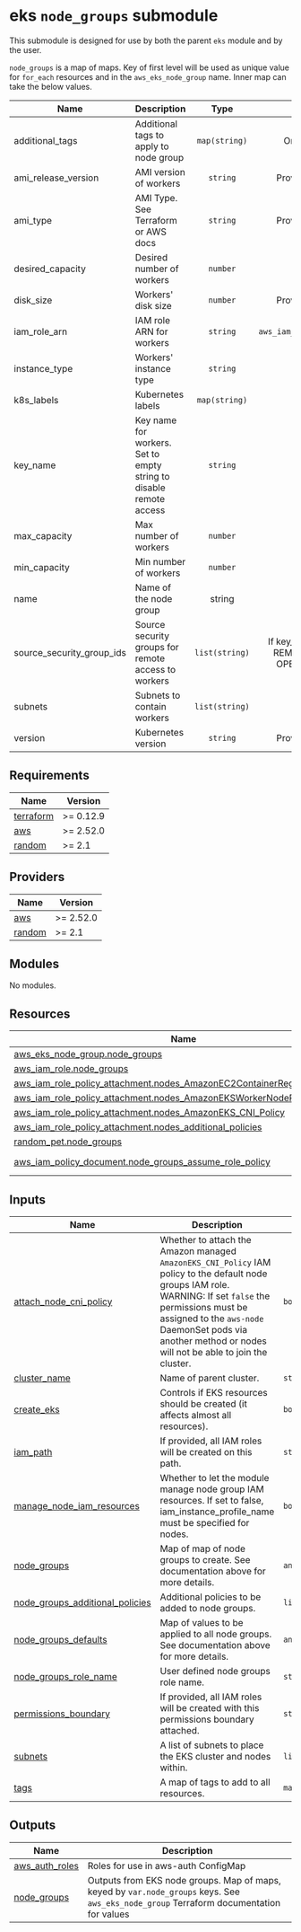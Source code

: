 # eks `node_groups` submodule

This submodule is designed for use by both the parent `eks` module and by the user.


`node_groups` is a map of maps. Key of first level will be used as unique value for `for_each` resources and in the `aws_eks_node_group` name. Inner map can take the below values.

| Name | Description | Type | If unset |
|------|-------------|:----:|:-----:|
| additional\_tags | Additional tags to apply to node group | `map(string)` | Only `var.tags` applied |
| ami\_release\_version | AMI version of workers | `string` | Provider default behavior |
| ami\_type | AMI Type. See Terraform or AWS docs | `string` | Provider default behavior |
| desired\_capacity | Desired number of workers | `number` | `1` |
| disk\_size | Workers' disk size | `number` | Provider default behavior |
| iam\_role\_arn | IAM role ARN for workers | `string` | `aws_iam_role.node_groups[0].arn` |
| instance\_type | Workers' instance type | `string` | `m4.large` |
| k8s\_labels | Kubernetes labels | `map(string)` | No labels applied |
| key\_name | Key name for workers. Set to empty string to disable remote access | `string` | `""` |
| max\_capacity | Max number of workers | `number` | `3` |
| min\_capacity | Min number of workers | `number` | `1` |
| name | Name of the node group | string | Auto generated |
| source\_security\_group\_ids | Source security groups for remote access to workers | `list(string)` | If key\_name is specified: THE REMOTE ACCESS WILL BE OPENED TO THE WORLD |
| subnets | Subnets to contain workers | `list(string)` | `var.subnets` |
| version | Kubernetes version | `string` | Provider default behavior |

<!-- BEGINNING OF PRE-COMMIT-TERRAFORM DOCS HOOK -->
## Requirements

| Name | Version |
|------|---------|
| <a name="requirement_terraform"></a> [terraform](#requirement\_terraform) | >= 0.12.9 |
| <a name="requirement_aws"></a> [aws](#requirement\_aws) | >= 2.52.0 |
| <a name="requirement_random"></a> [random](#requirement\_random) | >= 2.1 |

## Providers

| Name | Version |
|------|---------|
| <a name="provider_aws"></a> [aws](#provider\_aws) | >= 2.52.0 |
| <a name="provider_random"></a> [random](#provider\_random) | >= 2.1 |

## Modules

No modules.

## Resources

| Name | Type |
|------|------|
| [aws_eks_node_group.node_groups](https://registry.terraform.io/providers/hashicorp/aws/latest/docs/resources/eks_node_group) | resource |
| [aws_iam_role.node_groups](https://registry.terraform.io/providers/hashicorp/aws/latest/docs/resources/iam_role) | resource |
| [aws_iam_role_policy_attachment.nodes_AmazonEC2ContainerRegistryReadOnly](https://registry.terraform.io/providers/hashicorp/aws/latest/docs/resources/iam_role_policy_attachment) | resource |
| [aws_iam_role_policy_attachment.nodes_AmazonEKSWorkerNodePolicy](https://registry.terraform.io/providers/hashicorp/aws/latest/docs/resources/iam_role_policy_attachment) | resource |
| [aws_iam_role_policy_attachment.nodes_AmazonEKS_CNI_Policy](https://registry.terraform.io/providers/hashicorp/aws/latest/docs/resources/iam_role_policy_attachment) | resource |
| [aws_iam_role_policy_attachment.nodes_additional_policies](https://registry.terraform.io/providers/hashicorp/aws/latest/docs/resources/iam_role_policy_attachment) | resource |
| [random_pet.node_groups](https://registry.terraform.io/providers/hashicorp/random/latest/docs/resources/pet) | resource |
| [aws_iam_policy_document.node_groups_assume_role_policy](https://registry.terraform.io/providers/hashicorp/aws/latest/docs/data-sources/iam_policy_document) | data source |

## Inputs

| Name | Description | Type | Default | Required |
|------|-------------|------|---------|:--------:|
| <a name="input_attach_node_cni_policy"></a> [attach\_node\_cni\_policy](#input\_attach\_node\_cni\_policy) | Whether to attach the Amazon managed `AmazonEKS_CNI_Policy` IAM policy to the default node groups IAM role. WARNING: If set `false` the permissions must be assigned to the `aws-node` DaemonSet pods via another method or nodes will not be able to join the cluster. | `bool` | `true` | no |
| <a name="input_cluster_name"></a> [cluster\_name](#input\_cluster\_name) | Name of parent cluster. | `string` | n/a | yes |
| <a name="input_create_eks"></a> [create\_eks](#input\_create\_eks) | Controls if EKS resources should be created (it affects almost all resources). | `bool` | `true` | no |
| <a name="input_iam_path"></a> [iam\_path](#input\_iam\_path) | If provided, all IAM roles will be created on this path. | `string` | `"/"` | no |
| <a name="input_manage_node_iam_resources"></a> [manage\_node\_iam\_resources](#input\_manage\_node\_iam\_resources) | Whether to let the module manage node group IAM resources. If set to false, iam\_instance\_profile\_name must be specified for nodes. | `bool` | `true` | no |
| <a name="input_node_groups"></a> [node\_groups](#input\_node\_groups) | Map of map of node groups to create. See documentation above for more details. | `any` | `{}` | no |
| <a name="input_node_groups_additional_policies"></a> [node\_groups\_additional\_policies](#input\_node\_groups\_additional\_policies) | Additional policies to be added to node groups. | `list(string)` | `[]` | no |
| <a name="input_node_groups_defaults"></a> [node\_groups\_defaults](#input\_node\_groups\_defaults) | Map of values to be applied to all node groups. See documentation above for more details. | `any` | `{}` | no |
| <a name="input_node_groups_role_name"></a> [node\_groups\_role\_name](#input\_node\_groups\_role\_name) | User defined node groups role name. | `string` | `""` | no |
| <a name="input_permissions_boundary"></a> [permissions\_boundary](#input\_permissions\_boundary) | If provided, all IAM roles will be created with this permissions boundary attached. | `string` | `null` | no |
| <a name="input_subnets"></a> [subnets](#input\_subnets) | A list of subnets to place the EKS cluster and nodes within. | `list(string)` | n/a | yes |
| <a name="input_tags"></a> [tags](#input\_tags) | A map of tags to add to all resources. | `map(string)` | n/a | yes |

## Outputs

| Name | Description |
|------|-------------|
| <a name="output_aws_auth_roles"></a> [aws\_auth\_roles](#output\_aws\_auth\_roles) | Roles for use in aws-auth ConfigMap |
| <a name="output_node_groups"></a> [node\_groups](#output\_node\_groups) | Outputs from EKS node groups. Map of maps, keyed by `var.node_groups` keys. See `aws_eks_node_group` Terraform documentation for values |
<!-- END OF PRE-COMMIT-TERRAFORM DOCS HOOK -->
